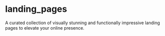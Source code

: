 # landing_pages
A curated collection of visually stunning and functionally impressive landing pages to elevate your online presence.
